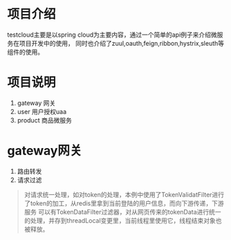 # 项目介绍
testcloud主要是以spring cloud为主要内容，通过一个简单的api例子来介绍微服务在项目开发中的使用，
同时也介绍了zuul,oauth,feign,ribbon,hystrix,sleuth等组件的使用。

# 项目说明
1. gateway 网关
2. user 用户授权uaa
3. product 商品微服务

# gateway网关
1. 路由转发
2. 请求过滤

> 对请求统一处理，如对token的处理，本例中使用了TokenValidatFilter进行了token的加工，从redis里拿到当前登陆的用户信息，而向下游传递，下游服务
可以有TokenDataFilter过滤器，对从网页传来的tokenData进行统一的处理，并存到threadLocal变更里，当前线程里使用它，线程结束对象也被释放。